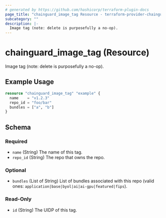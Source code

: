 ```yaml
---
# generated by https://github.com/hashicorp/terraform-plugin-docs
page_title: "chainguard_image_tag Resource - terraform-provider-chainguard"
subcategory: ""
description: |-
  Image tag (note: delete is purposefully a no-op).
---
```


# chainguard_image_tag (Resource)

Image tag (note: delete is purposefully a no-op).

## Example Usage

```terraform
resource "chainguard_image_tag" "example" {
  name    = "v1.2.3"
  repo_id = "foo/bar"
  bundles = ["a", "b"]
}
```

<!-- schema generated by tfplugindocs -->
## Schema

### Required

- `name` (String) The name of this tag.
- `repo_id` (String) The repo that owns the repo.

### Optional

- `bundles` (List of String) List of bundles associated with this repo (valid ones: `application|base|byol|ai|ai-gpu|featured|fips`).

### Read-Only

- `id` (String) The UIDP of this tag.
